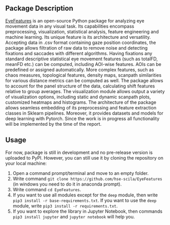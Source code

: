 ## Package Description

[EyeFeatures](https://github.com/hse-scila/EyeFeatures) is an open-source Python package for analyzing eye movement data in any visual task. Its capabilities encompass preprocessing, visualization, statistical analysis, feature engineering and machine learning. Its unique feature is its architecture and versatility. Accepting data in .csv format containing gaze position coordinates, the package allows filtration of raw data to remove noise and detecting fixations and saccades with different algorithms. Having fixations any standard descriptive statistical eye movement features (such as totalFD, meanFD etc.) can be computed, including AOI-wise features. AOIs can be predefined or assigned automatically. More complex features, such as chaos measures, topological features, density maps, scanpath similarities for various distance metrics can be computed as well. The package allows to account for the panel structure of the data, calculating shift features relative to group averages. The visualization module allows output a variety of visualization options, including static and dynamic scanpath plots, customized heatmaps and histograms. The architecture of the package allows seamless embedding of its preprocessing and feature extraction classes in Sklearn pipelines. Moreover, it provides datasets and models for deep learning with Pytorch. Since the work is in progress all functionality will be implemented by the time of the report.

## Usage

For now, package is still in development and no pre-release version is uploaded to PyPI. However, you can still use it
by cloning the repository on your local machine:

1. Open a command prompt/terminal and move to an empty folder.
2. Write command `git clone https://github.com/hse-scila/EyeFeatures` (in windows you need to do it in anaconda prompt).
3. Write command `cd EyeFeatures`.
4. If you want to use all modules except for the `deep` module, then write `pip3 install -r base-requirements.txt`.
If you want to use the `deep` module, write `pip3 install -r requirements.txt`.
5. If you want to explore the library in Jupyter Notebook, then commands `pip3 install jupyter` and `jupyter notebook`
will help you.
